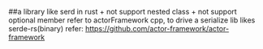 ##a library like serd in rust + not support nested class +
    not support optional member
    refer to actorFramework cpp, to drive a serialize lib likes serde-rs(binary)
    refer: https://github.com/actor-framework/actor-framework
